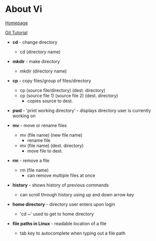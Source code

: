 # About Vi

[Homepage](/README.md)

[Git Tutorial](/section3.md)

* **cd** - change directory
   * cd (directory name)
   
   
* **mkdir** - make directory
   * mkdir (directory name)
   
   
* **cp** - copy files/group of files/directory
   * cp (source file/directory) (dest. directory)
   * cp (source file 1) (source file 2) (dest. directory)
      * copies source to dest.
      
      
* **pwd** - 'print working directory' - displays directory user is currently working on


* **mv** - move or rename files
  * mv (file name) (new file name)
     * rename file
  * mv (file name) (dest. directory)
     * move file to dest.
     
     
* **rm** - remove a file
   * rm (file name)
      * can remove multiple files at once
      
      
* **history** - shows history of previous commands
   * can scroll through history using up and down arrow key
   
   
* **home directory** - directory user enters upon login
   * 'cd ~' used to get to home directory
   
   
* **file paths in Linux** - readable location of a file
   * tab key to autocomplete when typing out a file path
